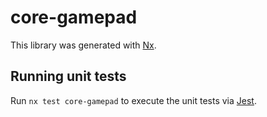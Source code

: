 # core-gamepad

This library was generated with [Nx](https://nx.dev).

## Running unit tests

Run `nx test core-gamepad` to execute the unit tests via [Jest](https://jestjs.io).
